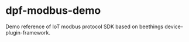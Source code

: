 # dpf-modbus-demo
Demo reference of IoT modbus protocol SDK based on beethings device-plugin-framework.
